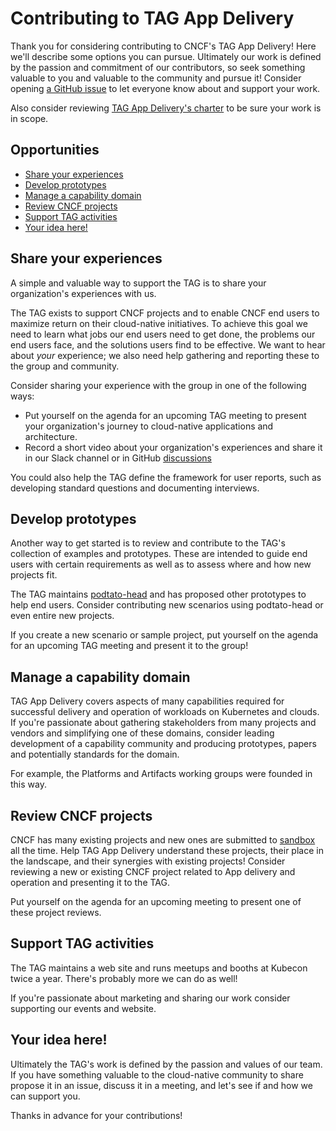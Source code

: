 # Contributing to TAG App Delivery

Thank you for considering contributing to CNCF's TAG App Delivery! Here we'll describe some options you can pursue. Ultimately our work is defined by the passion and commitment of our contributors, so seek something valuable to you and valuable to the community and pursue it! Consider opening [a GitHub issue](https://github.com/Cloud-Native-Platform-Engineering/cnpe-community/issues/new) to let everyone know about and support your work.

Also consider reviewing [TAG App Delivery's charter](https://github.com/cncf/toc/blob/main/tags/tag-charters/app-delivery.md) to be sure your work is in scope.

## Opportunities

- [Share your experiences](#share-your-experiences)
- [Develop prototypes](#develop-prototypes)
- [Manage a capability domain](#manage-a-capability-domain)
- [Review CNCF projects](#review-cncf-projects)
- [Support TAG activities](#support-tag-activities)
- [Your idea here!](#your-idea-here)

## Share your experiences

A simple and valuable way to support the TAG is to share your organization's experiences with us.

The TAG exists to support CNCF projects and to enable CNCF end users to maximize return on their cloud-native initiatives. To achieve this goal we need to learn what jobs our end users need to get done, the problems our end users face, and the solutions users find to be effective. We want to hear about _your_ experience; we also need help gathering and reporting these to the group and community.

Consider sharing your experience with the group in one of the following ways:

- Put yourself on the agenda for an upcoming TAG meeting to present your organization's journey to cloud-native applications and architecture.
- Record a short video about your organization's experiences and share it in our Slack channel or in GitHub [discussions](https://github.com/Cloud-Native-Platform-Engineering/cnpe-community/discussions)

You could also help the TAG define the framework for user reports, such as developing standard questions and documenting interviews.

## Develop prototypes

Another way to get started is to review and contribute to the TAG's collection of examples and prototypes. These are intended to guide end users with certain requirements as well as to assess where and how new projects fit.

The TAG maintains [podtato-head](https://github.com/podtato-head) and has proposed other prototypes to help end users. Consider contributing new scenarios using podtato-head or even entire new projects.

If you create a new scenario or sample project, put yourself on the agenda for an upcoming TAG meeting and present it to the group!

## Manage a capability domain

TAG App Delivery covers aspects of many capabilities required for successful delivery and operation of workloads on Kubernetes and clouds. If you're passionate about gathering stakeholders from many projects and vendors and simplifying one of these domains, consider leading development of a capability community and producing prototypes, papers and potentially standards for the domain.

For example, the Platforms and Artifacts working groups were founded in this way.

## Review CNCF projects

CNCF has many existing projects and new ones are submitted to [sandbox](https://github.com/cncf/sandbox/issues) all the time. Help TAG App Delivery understand these projects, their place in the landscape, and their synergies with existing projects! Consider reviewing a new or existing CNCF project related to App delivery and operation and presenting it to the TAG.

Put yourself on the agenda for an upcoming meeting to present one of these project reviews.

## Support TAG activities

The TAG maintains a web site and runs meetups and booths at Kubecon twice a year. There's probably more we can do as well!

If you're passionate about marketing and sharing our work consider supporting our events and website.

## Your idea here!

Ultimately the TAG's work is defined by the passion and values of our team. If you have something valuable to the cloud-native community to share propose it in an issue, discuss it in a meeting, and let's see if and how we can support you.

Thanks in advance for your contributions!
